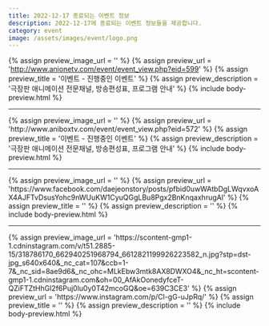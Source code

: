 ```yaml
---
title: 2022-12-17 종료되는 이벤트 정보
description: 2022-12-17에 종료되는 이벤트 정보들을 제공합니다.
category: event
image: /assets/images/event/logo.png
---
```

{% assign preview_image_url = '' %}
{% assign preview_url = 'http://www.anionetv.com/event/event_view.php?eid=599' %}
{% assign preview_title = '이벤트 - 진행중인 이벤트' %}
{% assign preview_description = '극장판 애니메이션 전문채널, 방송편성표, 프로그램 안내' %}
{% include body-preview.html %}
<hr>{% assign preview_image_url = '' %}
{% assign preview_url = 'http://www.aniboxtv.com/event/event_view.php?eid=572' %}
{% assign preview_title = '이벤트 - 진행중인 이벤트' %}
{% assign preview_description = '극장판 애니메이션 전문채널, 방송편성표, 프로그램 안내' %}
{% include body-preview.html %}
<hr>{% assign preview_image_url = '' %}
{% assign preview_url = 'https://www.facebook.com/daejeonstory/posts/pfbid0uwWAtbDgLWqvxoAX4AJFTvDsusYohc9nWUuKW1CyuQGgLBu8Pgx2BnKnqaxhrugAl' %}
{% assign preview_title = '' %}
{% assign preview_description = '' %}
{% include body-preview.html %}
<hr>{% assign preview_image_url = 'https://scontent-gmp1-1.cdninstagram.com/v/t51.2885-15/318786170_662940251968794_6612821199926223582_n.jpg?stp=dst-jpg_s640x640&amp;_nc_cat=107&amp;ccb=1-7&amp;_nc_sid=8ae9d6&amp;_nc_ohc=MLkEbw3mtk8AX8DWXO4&amp;_nc_ht=scontent-gmp1-1.cdninstagram.com&amp;oh=00_AfAkOonedyfceT-QZiFTZtHhGl2f6Puj0lu0y0T42mcoGQ&amp;oe=639C3CE3' %}
{% assign preview_url = 'https://www.instagram.com/p/Cl-gG-uJpRq/' %}
{% assign preview_title = '' %}
{% assign preview_description = '' %}
{% include body-preview.html %}